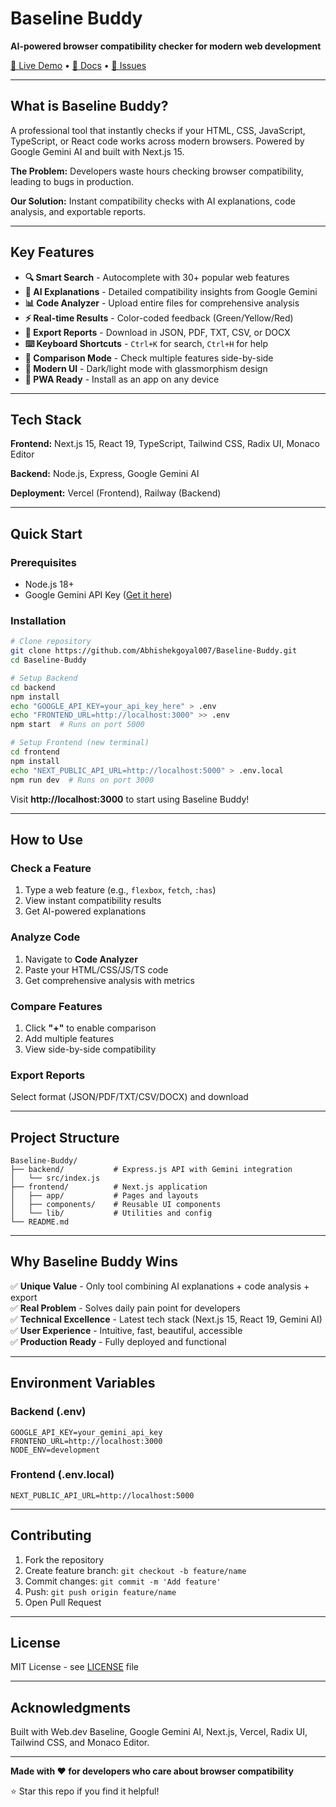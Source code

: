 # Baseline Buddy

**AI-powered browser compatibility checker for modern web development**

[🚀 Live Demo](https://baseline-buddy-app.vercel.app) • [📖 Docs](#quick-start) • [🐛 Issues](https://github.com/Abhishekgoyal007/Baseline-Buddy/issues)

---

## What is Baseline Buddy?

A professional tool that instantly checks if your HTML, CSS, JavaScript, TypeScript, or React code works across modern browsers. Powered by Google Gemini AI and built with Next.js 15.

**The Problem:** Developers waste hours checking browser compatibility, leading to bugs in production.

**Our Solution:** Instant compatibility checks with AI explanations, code analysis, and exportable reports.

---

## Key Features

- **🔍 Smart Search** - Autocomplete with 30+ popular web features
- **🤖 AI Explanations** - Detailed compatibility insights from Google Gemini
- **📊 Code Analyzer** - Upload entire files for comprehensive analysis
- **⚡ Real-time Results** - Color-coded feedback (Green/Yellow/Red)
- **📝 Export Reports** - Download in JSON, PDF, TXT, CSV, or DOCX
- **⌨️ Keyboard Shortcuts** - `Ctrl+K` for search, `Ctrl+H` for help
- **🎯 Comparison Mode** - Check multiple features side-by-side
- **🎨 Modern UI** - Dark/light mode with glassmorphism design
- **📱 PWA Ready** - Install as an app on any device

---

## Tech Stack

**Frontend:** Next.js 15, React 19, TypeScript, Tailwind CSS, Radix UI, Monaco Editor

**Backend:** Node.js, Express, Google Gemini AI

**Deployment:** Vercel (Frontend), Railway (Backend)

---

## Quick Start

### Prerequisites

- Node.js 18+
- Google Gemini API Key ([Get it here](https://aistudio.google.com/app/apikey))

### Installation

```bash
# Clone repository
git clone https://github.com/Abhishekgoyal007/Baseline-Buddy.git
cd Baseline-Buddy

# Setup Backend
cd backend
npm install
echo "GOOGLE_API_KEY=your_api_key_here" > .env
echo "FRONTEND_URL=http://localhost:3000" >> .env
npm start  # Runs on port 5000

# Setup Frontend (new terminal)
cd frontend
npm install
echo "NEXT_PUBLIC_API_URL=http://localhost:5000" > .env.local
npm run dev  # Runs on port 3000
```

Visit **http://localhost:3000** to start using Baseline Buddy!

---

## How to Use

### Check a Feature
1. Type a web feature (e.g., `flexbox`, `fetch`, `:has`)
2. View instant compatibility results
3. Get AI-powered explanations

### Analyze Code
1. Navigate to **Code Analyzer**
2. Paste your HTML/CSS/JS/TS code
3. Get comprehensive analysis with metrics

### Compare Features
1. Click **"+"** to enable comparison
2. Add multiple features
3. View side-by-side compatibility

### Export Reports
Select format (JSON/PDF/TXT/CSV/DOCX) and download

---

## Project Structure

```
Baseline-Buddy/
├── backend/           # Express.js API with Gemini integration
│   └── src/index.js
├── frontend/          # Next.js application
│   ├── app/           # Pages and layouts
│   ├── components/    # Reusable UI components
│   └── lib/           # Utilities and config
└── README.md
```

---

## Why Baseline Buddy Wins

✅ **Unique Value** - Only tool combining AI explanations + code analysis + export  
✅ **Real Problem** - Solves daily pain point for developers  
✅ **Technical Excellence** - Latest tech stack (Next.js 15, React 19, Gemini AI)  
✅ **User Experience** - Intuitive, fast, beautiful, accessible  
✅ **Production Ready** - Fully deployed and functional  

---

## Environment Variables

### Backend (.env)
```
GOOGLE_API_KEY=your_gemini_api_key
FRONTEND_URL=http://localhost:3000
NODE_ENV=development
```

### Frontend (.env.local)
```
NEXT_PUBLIC_API_URL=http://localhost:5000
```

---

## Contributing

1. Fork the repository
2. Create feature branch: `git checkout -b feature/name`
3. Commit changes: `git commit -m 'Add feature'`
4. Push: `git push origin feature/name`
5. Open Pull Request

---

## License

MIT License - see [LICENSE](LICENSE) file

---

## Acknowledgments

Built with Web.dev Baseline, Google Gemini AI, Next.js, Vercel, Radix UI, Tailwind CSS, and Monaco Editor.

---

**Made with ❤️ for developers who care about browser compatibility**

⭐ Star this repo if you find it helpful!
